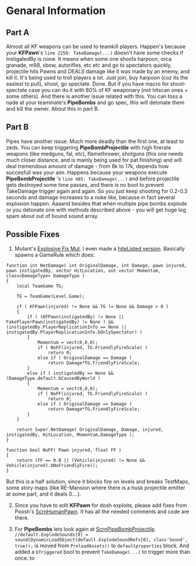 # Genaral Information
## Part A
Almost all KF weapons can be used to teamkill players. Happen's because your **KFPawn**'s `line 2250: TakeDamage(...)` doesn't have some checks if InstigatedBy is none. It means when some one shoots harpoon, orca granade, m99, xbow, autorifles, etc etc and go to spectators quickly, projectile hits Pawns and *DEALS* damage like it was made by an enemy, and kill it. It's being used to troll players a lot. Just join, buy harpoon (coz its the easiest to pull), shoot, go spectate. Done. But if you have macro for shoot-spectate case you can do it with 80% of KF weaponary (not hitscan ones + some others).
And there is another issue related with this. You can toss a nade at your teammate's **PipeBombs** and go spec, this will detonate them and kill the owner. About this in part B.
## Part B
Pipes have another issue. Much more deadly than the first one, at least to zeds. You can keep triggering **PipeBombProjectile** with high firerate weapons (like medguns, fal, etc), flamethrower, shotguns (this one needs much closer distance, and is mainly being used for pat finishing) and will deal tremendous amount of damage - from 8k to 17k, depends how succesfull was your aim. Happens because your weapons execute **PipeBombProjectile** 's `line 485: TakeDamage(...)` and before projectile gets destroyed some time passes, and there is no bool to prevent TakeDamage trigger again and again. So you just keep shooting for 0.2-0.3 seconds and damage increases to a nuke like, because in fact several explosion happen.
Aaaand besides that when multiple pipe bombs explode or you detonate one with methods described above - you will get huge log spam about out of bound sound array.

## Possible Fixes
1. Mutant's [Explosive Fix Mut](https://forums.tripwireinteractive.com/forum/killing-floor/killing-floor-modifications/general-modding-discussion-aa/106460-explosives-fix-mutator). I even made a [hiteListed version](https://forums.tripwireinteractive.com/forum/killing-floor/killing-floor-modifications/general-modding-discussion-aa/106460-explosives-fix-mutator?p=2329339#post2329339). Basically spawns a GameRule which does:
```unrealscript
function int NetDamage( int OriginalDamage, int Damage, pawn injured, pawn instigatedBy, vector HitLocation, out vector Momentum, class<DamageType> DamageType )
{
	local TeamGame TG;

	TG = TeamGame(Level.Game);

	if ( KFPawn(injured) != None && TG != None && Damage > 0 )
	{
		if ( (KFPawn(instigatedBy) != None || FakePlayerPawn(instigatedBy) != None ) && (instigatedBy.PlayerReplicationInfo == None || instigatedBy.PlayerReplicationInfo.bOnlySpectator) )
		{
			Momentum = vect(0,0,0);
			if ( NoFF(injured, TG.FriendlyFireScale) )
				return 0;
			else if ( OriginalDamage == Damage )
				return Damage*TG.FriendlyFireScale;
		}
		else if ( instigatedBy == None && !DamageType.default.bCausedByWorld )
		{
			Momentum = vect(0,0,0);
			if ( NoFF(injured, TG.FriendlyFireScale) )
				return 0;
			else if ( OriginalDamage == Damage )
				return Damage*TG.FriendlyFireScale;
		}
	}

	return Super.NetDamage( OriginalDamage, Damage, injured, instigatedBy, HitLocation, Momentum,DamageType );
}

function bool NoFF( Pawn injured, float FF )
{
	return (FF == 0.0 || (Vehicle(injured) != None && Vehicle(injured).bNoFriendlyFire));
}
```
But this is a half solution, since it blocks fire on levels and breaks TestMaps, some story maps (like RE-Mansion where there is a husk projectile emitter at some part, and it deals 0....).

2. Since you have to edit **KFPawn** for dosh exploits, please add fixes from Poosh's [ScrnHumanPawn](https://github.com/poosh/KF-ScrnBalance/blob/fac4421d42022fafb6247ac6b78d5acbbfe79029/Classes/ScrnHumanPawn.uc#L1951). It has all the needed comments and code are there.

3. For **PipeBombs** lets look again at [ScrnPipeBombProjectile](https://github.com/poosh/KF-ScrnBalance/blob/master/Classes/ScrnPipeBombProjectile.uc). `//default.ExplodeSounds[0] = sound(DynamicLoadObject(default.ExplodeSoundRefs[0], class'Sound', true));` is moved from `PreloadAssets()` to `defaultproperties` block. And added a `bTriggered` bool to prevent `TakeDamage(...)` to trigger more than once.
to
